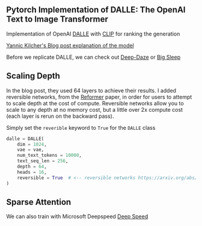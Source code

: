 ## Pytorch Implementation of DALLE: The OpenAI Text to Image Transformer

Implementation of OpenAI <a href="https://openai.com/blog/dall-e/">DALLE</a> with <a href="https://openai.com/blog/clip/">CLIP</a> for ranking the generation

<a href="https://www.youtube.com/watch?v=j4xgkjWlfL4">Yannic Kilcher's Blog post explanation of the model</a>

Before we replicate DALLE, we can check out <a href="https://github.com/lucidrains/deep-daze">Deep-Daze</a> or <a href="https://github.com/lucidrains/big-sleep">Big Sleep</a>

## Scaling Depth

In the blog post, they used 64 layers to achieve their results. I added reversible networks, from the <a href="https://github.com/lucidrains/reformer-pytorch">Reformer</a> paper, in order for users to attempt to scale depth at the cost of compute. Reversible networks allow you to scale to any depth at no memory cost, but a little over 2x compute cost (each layer is rerun on the backward pass).

Simply set the `reverible` keyword to `True` for the `DALLE` class

```python
dalle = DALLE(
    dim = 1024,
    vae = vae,
    num_text_tokens = 10000,
    text_seq_len = 256,
    depth = 64,
    heads = 16,
    reversible = True  # <-- reversible networks https://arxiv.org/abs/2001.04451
)
```

## Sparse Attention

We can also train with Microsoft Deepspeed <a href="https://www.deepspeed.ai/news/2020/09/08/sparse-attention.html">Deep Speed</a>
